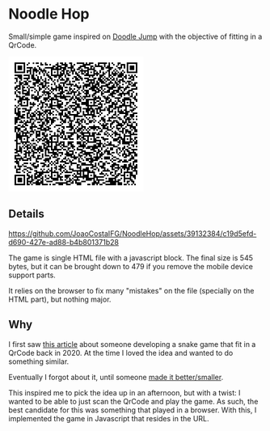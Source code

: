 # Noodle Hop

Small/simple game inspired on [Doodle Jump](https://doodlejump.pro) with the
objective of fitting in a QrCode.

![QrCode of the game](./noodle_hop.png)

## Details

https://github.com/JoaoCostaIFG/NoodleHop/assets/39132384/c19d5efd-d690-427e-ad88-b4b801371b28

The game is single HTML file with a javascript block. The final size is 545
bytes, but it can be brought down to 479 if you remove the mobile device support
parts.

It relies on the browser to fix many "mistakes" on the file (specially on the
HTML part), but nothing major.

## Why

I first saw
[this article](https://hackaday.com/2020/08/17/fitting-snake-into-a-qr-code)
about someone developing a snake game that fit in a QrCode back in 2020. At the
time I loved the idea and wanted to do something similar.

Eventually I forgot about it, until someone
[made it better/smaller](https://hackaday.com/2023/08/03/its-snake-in-a-qr-code-but-smaller).

This inspired me to pick the idea up in an afternoon, but with a twist: I wanted
to be able to just scan the QrCode and play the game. As such, the best
candidate for this was something that played in a browser. With this, I
implemented the game in Javascript that resides in the URL.
